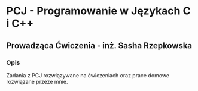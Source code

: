 # PCJ - Programowanie w Językach C i C++
## Prowadząca Ćwiczenia - inż. Sasha Rzepkowska
### Opis
Zadania z PCJ rozwiązywane na ćwiczeniach oraz prace domowe rozwiązane przeze mnie.
